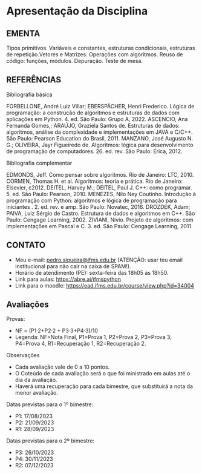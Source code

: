 # Apresentação da Disciplina

## EMENTA

Tipos primitivos. Variáveis e constantes, estruturas condicionais, estruturas de repetição.Vetores e Matrizes. Operações com algoritmos. Reuso de código: funções, módulos. Depuração. Teste de mesa.

## REFERÊNCIAS

Bibliografia básica

FORBELLONE, André Luiz Villar; EBERSPÄCHER, Henri Frederico. Lógica de programação: a construção de algoritmos e estruturas de dados com aplicações em Python. 4. ed. São Paulo: Grupo A, 2022.
ASCENCIO, Ana Fernanda Gomes,; ARAÚJO, Graziela Santos de. Estruturas de dados: algoritmos, análise da complexidade e implementações em JAVA e C/C++. São Paulo: Pearson Education do Brasil, 2011.
MANZANO, José Augusto N. G.; OLIVEIRA, Jayr Figueiredo de. Algoritmos: lógica para desenvolvimento de programação de computadores. 26. ed. rev. São Paulo: Érica, 2012.

Bibliografia complementar

EDMONDS, Jeff. Como pensar sobre algoritmos. Rio de Janeiro: LTC, 2010.
CORMEN, Thomas H. et al. Algoritmos: teoria e prática. Rio de Janeiro: Elsevier, c2012.
DEITEL, Harvey M.; DEITEL, Paul J. C++: como programar. 5. ed. São Paulo: Pearson, 2010.
MENEZES, Nilo Ney Coutinho. Introdução à programação com Python: algoritmos e lógica de programação para iniciantes . 2. ed. rev. e amp. São Paulo: Novatec, 2016.
DROZDEK, Adam; PAIVA, Luiz Sérgio de Castro. Estrutura de dados e algoritmos em C++. São Paulo: Cengage Learning, 2002.
ZIVIANI, Nivio. Projeto de algoritmos: com implementações em Pascal e C. 3. ed. São Paulo: Cengage Learning, 2011.

## CONTATO

* Meu e-mail: pedro.siqueira@ifms.edu.br (ATENÇÃO: usar teu email institucional para não cair na caixa de SPAM!).
* Horário de atendimento (PE): sexta-feira das 18h05 às 18h50.
* Link para aulas: https://abre.ai/ifmspython
* Link para o moodle: https://ead.ifms.edu.br/course/view.php?id=34004

## Avaliações

Provas:

* NF = (P1·2+P2·2 + P3·3+P4·3)/10
* Legenda: NF=Nota Final, P1=Prova 1, P2=Prova 2, P3=Prova 3, P4=Prova 4, R1=Recuperação 1, R2=Recuperação 2.

Observações

* Cada avaliação vale de 0 a 10 pontos.
* O Coteúdo de cada avaliação será o que foi ministrado em aulas até o dia da avaliação.
* Haverá uma recuperação para cada bimestre, que substituirá a nota da menor avaliação.

Datas previstas para o 1º bimestre:

* P1: 17/08/2023
* P2: 21/09/2023
* R1: 28/09/2023

Datas previstas para o 2º bimestre:

* P3: 26/10/2023
* P4: 30/11/2023
* R2: 07/12/2023